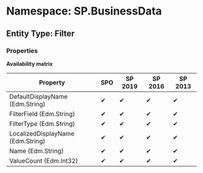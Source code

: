 # Namespace: SP.BusinessData

## Entity Type: Filter

### Properties

**Availability matrix**

Property | SPO | SP 2019 | SP 2016 | SP 2013
----------|-----|---------|---------|--------
DefaultDisplayName (Edm.String) | ✔ | ✔ | ✔ | ✔
FilterField (Edm.String) | ✔ | ✔ | ✔ | ✔
FilterType (Edm.String) | ✔ | ✔ | ✔ | ✔
LocalizedDisplayName (Edm.String) | ✔ | ✔ | ✔ | ✔
Name (Edm.String) | ✔ | ✔ | ✔ | ✔
ValueCount (Edm.Int32) | ✔ | ✔ | ✔ | ✔


